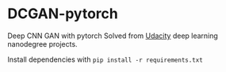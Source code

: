 # DCGAN-pytorch
Deep CNN GAN with pytorch
Solved from  [Udacity](https://github.com/udacity/deep-learning-v2-pytorch/tree/master/dcgan-svhn) deep learning nanodegree projects.


Install dependencies with `pip install -r requirements.txt`
